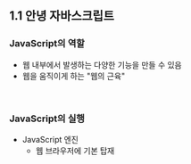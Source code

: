 ## 1.1 안녕 자바스크립트
### JavaScript의 역할
- 웹 내부에서 발생하는 다양한 기능을 만들 수 있음
- 웹을 움직이게 하는 "웹의 근육"

<br>

### JavaScript의 실행
- JavaScript 엔진
  - 웹 브라우저에 기본 탑재


